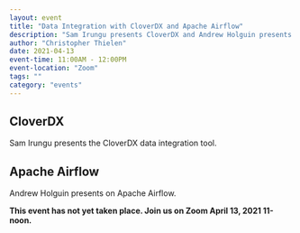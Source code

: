 ```yaml
---
layout: event
title: "Data Integration with CloverDX and Apache Airflow"
description: "Sam Irungu presents CloverDX and Andrew Holguin presents Apache Airflow"
author: "Christopher Thielen"
date: 2021-04-13
event-time: 11:00AM - 12:00PM
event-location: "Zoom"
tags: ""
category: "events"
---
```


## CloverDX

Sam Irungu presents the CloverDX data integration tool.

## Apache Airflow

Andrew Holguin presents on Apache Airflow.

<b>This event has not yet taken place. Join us on Zoom April 13, 2021 11-noon.</b>
